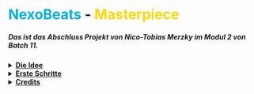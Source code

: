 # <font color="kingblue">NexoBeats</font> - <font color="Gold">Masterpiece</font>
##### Das ist das Abschluss Projekt von Nico-Tobias Merzky im Modul 2 von Batch 11.

<details>
<summary><b><ins> Die Idee </ins></b></summary>

<table style="">
<tr>
<th>Wie komme ich auf eine schlüssige Idee?</th>
</tr>
<tr>
<td>

- <font color="orange">Social Media
- Spiele
- Videos 
- Musik 
- Filme 
- Serien
</font>

</td>
</tr>
<tr>
<td><h6><i>Es gibt eine Menge Möglichkeiten eine Idee zu finden und sich daran zu orientieren.</i></h6></td>
</tr>
</table>

</details>


<details>
<summary><b><ins> Erste Schritte </ins></b></summary>

<table style="">
<tr>
<th>
<b>Wie gehe ich nun vor?</b>

Nun wenn ich eine <ins>Idee</ins> habe, was ich erstellen möchte, habe ich schon mal einige schritte, was ich zu erstellen habe.
</th>
</tr>
</table>
<table style="">
<tr>
<th>
👍 <ins>Pokemon be like game</ins>
</th>
<th>
👎 Social Media App
</th>
</tr>
<tr>
<td>

- Main
- Pokémon Class
  - Pikachu
  - Raichu
  - Pichu
  - Hundemon
  - Glurak
  - Glumanda
- Attacken Class
  - Glut
  - Aquaknarre
  - Blitzschlag
  - Flammenwurf
  - Hyperstrahl
  - Tackle
  - Kratzer
  - Silberblick
  - Ruckzuckhieb
- Item Class
  - Trank
  - Pokéball
  - Fahrrad
  - Item Radar
  - Superball
  - Hyperball
  - Netzball
  - Meisterball
  - Sonderbonbon
  - Nestball
  - Dunkelball
  - Lichtball
  - Heilball
- City Class
  - Stadt 1
  - Stadt 2
  - Stadt 3
  - Stadt 4
- NPC's Class
  - Gegner
  - Freunde
  - Rivalen
  - Arena Leiter

</td>
<td style="vertical-align:top">

- Main
- Accounts Class
  - Owner Account
  - Admin Account
  - Mod Account
  - VIP Account
  - Normal Account
- Games Class
  - League of Legends
  - Roblox
  - Minecraft
  - Diablo
  - Star Trek
  - Star Wars
  - Valorant
  - COD
  - GTA
  - Fallguys
  - Amongus
- Photos Class
  - Normales Foto
  - Photo Stack
- Videos Class
  - Normal Video
  - Long Video
  - GIF
- Chats Class
  - Freunde
  - Support
  - Kommentare
- Friends Class
  - Bester Freund
  - Freund

</td>
</tr>
<details>
<summary><b><span style="color: #32cd32;">👍 <ins>Pokemon be like game</ins></span></b></summary>

<blockquote>

- Main
- Pokémon Class
  - Pikachu
  - Raichu
  - Pichu
  - Hundemon
  - Glurak
  - Glumanda
- Attacken Class
  - Glut
  - Aquaknarre
  - Blitzschlag
  - Flammenwurf
  - Hyperstrahl
  - Tackle
  - Kratzer
  - Silberblick
  - Ruckzuckhieb
- Item Class
  - Trank
  - Pokéball
  - Fahrrad
  - Item Radar
  - Superball
  - Hyperball
  - Netzball
  - Meisterball
  - Sonderbonbon
  - Nestball
  - Dunkelball
  - Lichtball
  - Heilball
- City Class
  - Stadt 1
  - Stadt 2
  - Stadt 3
  - Stadt 4
- NPC's Class
  - Gegner
  - Freunde
  - Rivalen
  - Arena Leiter

</blockquote>

</details>

---

<details>
<summary><b><span style="color: #cd5c5c; ">👎 Social Media App </span></b></summary>

<blockquote>

- Main
- Accounts Class
  - Owner Account
  - Admin Account
  - Mod Account
  - VIP Account
  - Normal Account
- Games Class
  - League of Legends
  - Roblox
  - Minecraft
  - Diablo
  - Star Trek
  - Star Wars
  - Valorant
  - COD
  - GTA
  - Fallguys
  - Amongus
- Photos Class
  - Normales Foto
  - Photo Stack
- Videos Class
  - Normal Video
  - Long Video
  - GIF
- Chats Class
  - Freunde
  - Support
  - Kommentare
- Friends Class
  - Bester Freund
  - Freund

</blockquote>

</details>

---

<font color="#32cd32">👍</font> <font color="#32cd32"><ins>Meine Auswahl</ins></font>
####
<font color="#cd5c5c">👎</font> <font color="#cd5c5c">Die Andere wahl</font> 

###### _Nun weiß ich anhand meiner Idee, was ich erstellen will und wie ich es erstellen will._

</table>

</details>


<details>
<summary><b><ins> Credits </ins></b></summary>

<blockquote>

<details>
<summary><b> Contributors </b></summary>


<blockquote>
<b><ins>Mitwirkende</ins></b>

- Gordon Lucas
- Christian Wietzke

</blockquote>

</details>

---

<details>
<summary><b> Main Worker </b></summary>

<blockquote>

<b><ins>Hauptarbeiter</u></b>
- Nico-Tobias Merzky

</blockquote>

</details>

</blockquote>

</details>